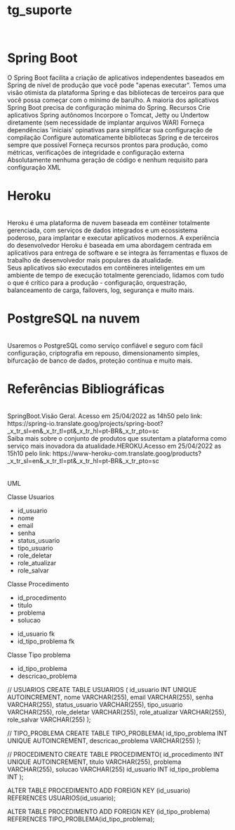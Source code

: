 # tg_suporte
<br>

# Spring Boot
O Spring Boot facilita a criação de aplicativos independentes baseados em Spring de nível de produção que você pode "apenas executar".
Temos uma visão otimista da plataforma Spring e das bibliotecas de terceiros para que você possa começar com o mínimo de barulho. A maioria dos aplicativos Spring Boot precisa de configuração mínima do Spring.
Recursos
Crie aplicativos Spring autônomos
Incorpore o Tomcat, Jetty ou Undertow diretamente (sem necessidade de implantar arquivos WAR)
Forneça dependências 'iniciais' opinativas para simplificar sua configuração de compilação
Configure automaticamente bibliotecas Spring e de terceiros sempre que possível
Forneça recursos prontos para produção, como métricas, verificações de integridade e configuração externa
Absolutamente nenhuma geração de código e nenhum requisito para configuração XML
<br>
# Heroku
<br>
Heroku é uma plataforma de nuvem baseada em contêiner totalmente gerenciada, com serviços de dados integrados e um ecossistema poderoso, para implantar e executar aplicativos modernos. A experiência do desenvolvedor Heroku é baseada em uma abordagem centrada em aplicativos para entrega de software e se integra às ferramentas e fluxos de trabalho de desenvolvedor mais populares da atualidade.
<br>
Seus aplicativos são executados em contêineres inteligentes em um ambiente de tempo de execução totalmente gerenciado, lidamos com tudo o que é crítico para a produção - configuração, orquestração, balanceamento de carga, failovers, log, segurança e muito mais.
<br>

# PostgreSQL na nuvem
<br>
Usaremos o PostgreSQL como serviço confiável e seguro com fácil configuração, criptografia em repouso, dimensionamento simples, bifurcação de banco de dados, proteção contínua e muito mais.



# Referências Bibliográficas

<br>
SpringBoot.Visão Geral. Acesso em 25/04/2022 as 14h50 pelo link:
https://spring-io.translate.goog/projects/spring-boot?_x_tr_sl=en&_x_tr_tl=pt&_x_tr_hl=pt-BR&_x_tr_pto=sc
<br>
Saiba mais sobre o conjunto de produtos que ssutentam a plataforma como serviço mais inovadora da atualidade.HEROKU.Acesso em 25/04/2022 as 15h10 pelo link:
https://www-heroku-com.translate.goog/products?_x_tr_sl=en&_x_tr_tl=pt&_x_tr_hl=pt-BR&_x_tr_pto=sc

<br>
<br>
<br>
UML

Classe Usuarios
- id_usuario
- nome
- email
- senha
- status_usuario
- tipo_usuario
- role_deletar
- role_atualizar
- role_salvar

Classe Procedimento
- id_procedimento
- titulo
- problema
- solucao
+ id_usuario fk
+ id_tipo_problema fk

Classe Tipo problema
- id_tipo_problema
- descricao_problema


// USUARIOS
CREATE TABLE USUARIOS (
  id_usuario INT UNIQUE AUTOINCREMENT,
  nome VARCHAR(255),
  email VARCHAR(255),
  senha VARCHAR(255),
  status_usuario VARCHAR(255),
  tipo_usuario VARCHAR(255),
  role_deletar VARCHAR(255),
  role_atualizar VARCHAR(255),
  role_salvar VARCHAR(255)
);


// TIPO_PROBLEMA
CREATE TABLE TIPO_PROBLEMA(
  id_tipo_problema INT UNIQUE AUTOINCREMENT,
  descricao_problema VARCHAR(255)
);


// PROCEDIMENTO
CREATE TABLE PROCEDIMENTO(
  id_procedimento INT UNIQUE AUTOINCREMENT,
  titulo VARCHAR(255),
  problema VARCHAR(255),
  solucao VARCHAR(255)
  id_usuario INT
  id_tipo_problema INT
);


ALTER TABLE PROCEDIMENTO
ADD FOREIGN KEY (id_usuario) REFERENCES USUARIOS(id_usuario);

ALTER TABLE PROCEDIMENTO
ADD FOREIGN KEY (id_tipo_problema) REFERENCES TIPO_PROBLEMA(id_tipo_problema);
